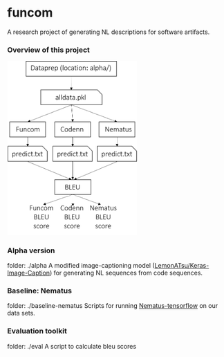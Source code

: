 # funcom

A research project of generating NL descriptions for software artifacts.

### Overview of this project
<img src="workflow.png" width="300">

### Alpha version
folder: ./alpha
A modified image-captioning model ([LemonATsu/Keras-Image-Caption](https://github.com/LemonATsu/Keras-Image-Caption)) for generating NL sequences from code sequences.

### Baseline: Nematus
folder: ./baseline-nematus
Scripts for running [Nematus-tensorflow](https://github.com/EdinburghNLP/nematus/tree/tensorflow) on our data sets.

### Evaluation toolkit
folder: ./eval
A script to calculate bleu scores